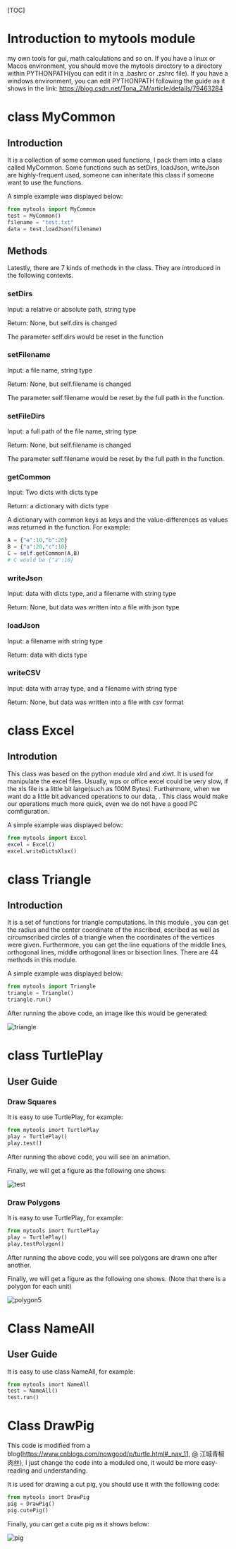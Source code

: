 [TOC]

# Introduction to mytools module

my own tools for gui, math calculations and so on. If you have a linux or Macos environment, you should move the mytools
directory to a directory within PYTHONPATH(you can edit it in a .bashrc
or .zshrc file). If you have a windows environment, you can edit PYTHONPATH
following the guide as it shows in the link: 
https://blog.csdn.net/Tona_ZM/article/details/79463284

# class MyCommon

## Introduction

It is a collection of some common used functions, I pack them into a class called MyCommon. Some functions such as setDirs, loadJson, writeJson are highly-frequent used,  someone can inheritate this class if someone want to use the functions.

A simple example was displayed below:

```python
from mytools import MyCommon
test = MyCommon()
filename = "test.txt"
data = test.loadJson(filename)
```

## Methods

Latestly, there are 7 kinds of methods in the class. They are introduced in the following contexts.

### setDirs

Input: a relative or absolute path,  string type

Return: None, but self.dirs is changed

The parameter self.dirs would be reset in the function

### setFilename

Input: a file name, string type

Return: None, but self.filename is changed

The parameter self.filename would be reset by the full path in the function.

### setFileDirs

Input: a full path of the file name, string type

Return: None, but self.filename is changed

The parameter self.filename would be reset by the full path in the function.

### getCommon

Input: Two dicts with dicts type

Return: a dictionary with dicts type

A dictionary with common keys as keys and  the value-differences as values was returned in the function. For example:

```python
A = {"a":10,"b":20}
B = {"a":20,"c":10}
C = self.getCommon(A,B)
# C would be {"a":10}
```



### writeJson

Input: data with dicts type, and a filename with string type

Return: None, but data was written into a file with json type	

### loadJson

Input: a filename with string type

Return: data with dicts type

### writeCSV

Input: data with array type, and a filename with string type

Return: None, but data was written into a  file with csv format

# class Excel

## Introdution

This class was based on the python module xlrd and xlwt. It is used for manipulate the excel files. Usually, wps or office excel could be very slow,  if the xls file is a little bit large(such as 100M Bytes).  Furthermore, when we want do a little bit advanced operations to our data, . This class would make our operations much more quick, even we do not have a good PC comfiguration.

A simple example was displayed below:

```python
from mytools import Excel
excel = Excel()
excel.writeDictsXlsx()
```

# class Triangle 

## Introduction

It is a set of functions for triangle computations. In this module , you can get the radius and the center coordinate of the inscribed, escribed as well as circumscribed circles of a triangle when the coordinates of the vertices were given. Furthermore, you can get the line equations of the middle lines, orthogonal lines, middle orthogonal lines or bisection lines. There are 44 methods in this module.

A simple example was displayed below:

```python
from mytools import Triangle
triangle = Triangle()
triangle.run()
```

After running the above code, an image like this would be generated:

![triangle](figures/triangle.png)



# class TurtlePlay

## User Guide

### Draw Squares

It is easy to use TurtlePlay, for example:
```python
from mytools imort TurtlePlay
play = TurtlePlay()
play.test()
```
After running the above code, you will see an animation.

Finally,  we will get a figure as the following one shows:

![test](figures/test.png)

### Draw Polygons

It is easy to use TurtlePlay, for example:

```python
from mytools imort TurtlePlay
play = TurtlePlay()
play.testPolygon()
```

After running the above code, you will see polygons are drawn one after another.

Finally,  we will get a figure as the following one shows. (Note that there is a polygon for each unit)

![polygon5](figures/polygon5.png)

# Class NameAll

## User Guide

It is easy to use class NameAll, for example:

```python
from mytools imort NameAll
test = NameAll()
test.run()
```

# Class DrawPig

This code is modified from a blog(https://www.cnblogs.com/nowgood/p/turtle.html#_nav_11, [@](https://www.cnblogs.com/nowgood/p/turtle.html#4084602) 江城青椒肉丝), I just change the code into a moduled one, it would be more easy-reading and understanding.

It is used for drawing a cut pig, you should use it with the following code:

```python
from mytools imort DrawPig
pig = DrawPig()
pig.cutePig()
```

Finally, you can get a cute pig as it shows below:

![pig](figures/pig.png)

